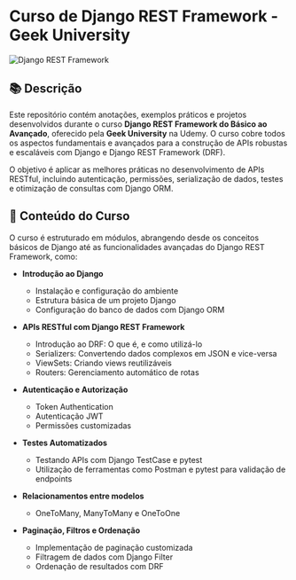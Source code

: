 # Curso de Django REST Framework - Geek University

![Django REST Framework](https://img.shields.io/badge/Django%20REST-Framework-green)

## 📚 Descrição

Este repositório contém anotações, exemplos práticos e projetos desenvolvidos durante o curso **Django REST Framework do Básico ao Avançado**, oferecido pela **Geek University** na Udemy. O curso cobre todos os aspectos fundamentais e avançados para a construção de APIs robustas e escaláveis com Django e Django REST Framework (DRF).

O objetivo é aplicar as melhores práticas no desenvolvimento de APIs RESTful, incluindo autenticação, permissões, serialização de dados, testes e otimização de consultas com Django ORM.

## 🚀 Conteúdo do Curso

O curso é estruturado em módulos, abrangendo desde os conceitos básicos de Django até as funcionalidades avançadas do Django REST Framework, como:

- **Introdução ao Django**
  - Instalação e configuração do ambiente
  - Estrutura básica de um projeto Django
  - Configuração do banco de dados com Django ORM

- **APIs RESTful com Django REST Framework**
  - Introdução ao DRF: O que é, e como utilizá-lo
  - Serializers: Convertendo dados complexos em JSON e vice-versa
  - ViewSets: Criando views reutilizáveis
  - Routers: Gerenciamento automático de rotas

- **Autenticação e Autorização**
  - Token Authentication
  - Autenticação JWT
  - Permissões customizadas

- **Testes Automatizados**
  - Testando APIs com Django TestCase e pytest
  - Utilização de ferramentas como Postman e pytest para validação de endpoints

- **Relacionamentos entre modelos**
  - OneToMany, ManyToMany e OneToOne

- **Paginação, Filtros e Ordenação**
  - Implementação de paginação customizada
  - Filtragem de dados com Django Filter
  - Ordenação de resultados com DRF
